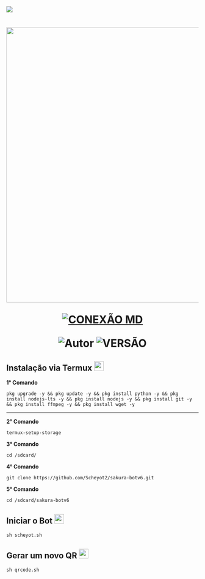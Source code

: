 <img src="https://readme-typing-svg.herokuapp.com/?font=mono&size=30&duration=4000&color=FF0000&center=falso&vCenter=falso&lines=AYUMI-BOT+V1.0;MELHOR+BOT+DO+MOMENTO;600+COMANDOS">      

<h1 align="center">
<p>
<img src= "https://telegra.ph/file/55f28886c57ee6e65682e.jpg" AYUMI BOT" width="720">
</p>

<p align="center">
<a href="#"><img title="CONEXÃO MD" src="https://img.shields.io/badge/CONEXÃO MD-blue?&style=for-the-badge"></a>
</p>

<p align="center">
<img title="Autor" src="https://img.shields.io/badge/CRIADOR-LUKAS-orange.svg?style=for-the-badge&logo=github"></a>
<img title="VERSÃO" src="https://img.shields.io/badge/VERSÃO-1.0.0-orange.svg?style=for-the-badge&logo=github"></a>
</p>

## Instalação via Termux  <img src="https://user-images.githubusercontent.com/108157095/182052725-6568419a-6a9f-490a-85ea-90b94af694fe.png" height="25px">
**1° Comando**
```
pkg upgrade -y && pkg update -y && pkg install python -y && pkg install nodejs-lts -y && pkg install nodejs -y && pkg install git -y && pkg install ffmpeg -y && pkg install wget -y
```
---------------------------

**2° Comando**
```
termux-setup-storage
```
**3° Comando**
```
cd /sdcard/
```
**4° Comando**
```
git clone https://github.com/Scheyot2/sakura-botv6.git
```
**5° Comando**
```
cd /sdcard/sakura-botv6
```

## Iniciar o Bot  <img src="https://user-images.githubusercontent.com/108157095/182053901-78e4a217-51ba-42a3-8ec5-38ed978ad752.png" height="25px">
```
sh scheyot.sh
```

## Gerar um novo QR  <img src="https://user-images.githubusercontent.com/108157095/182053978-d1a08952-4625-4e3f-b469-c8ebe4f22ac8.png" height="25px">
```
sh qrcode.sh
```
